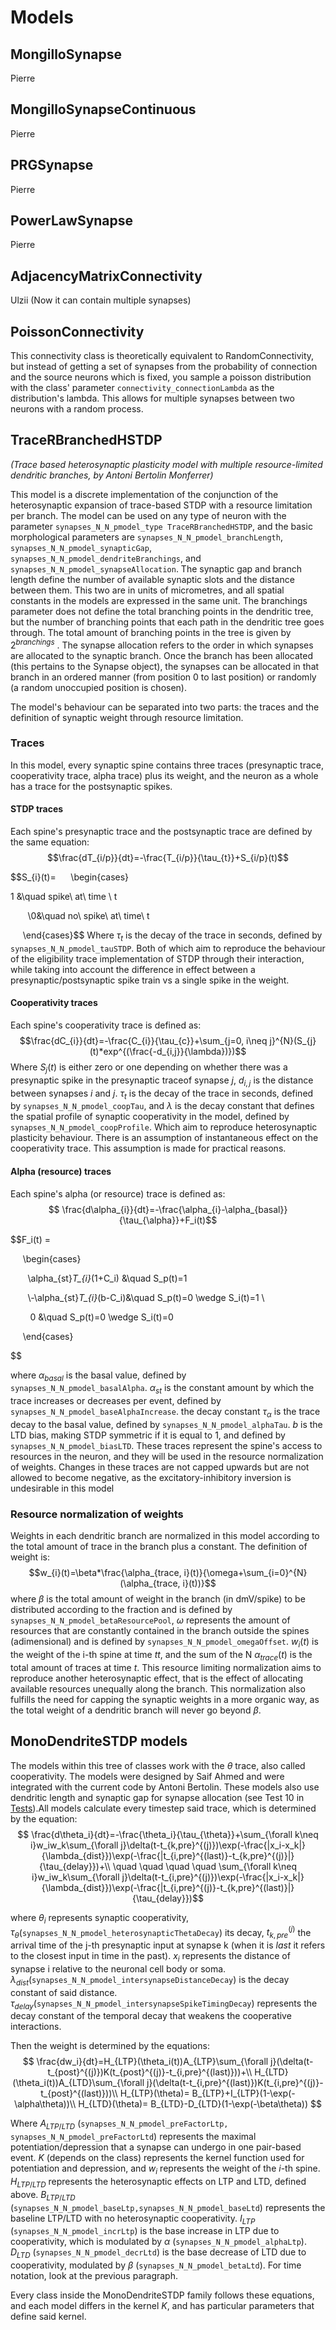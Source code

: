 # Models
## MongilloSynapse
Pierre
## MongilloSynapseContinuous
Pierre
## PRGSynapse
Pierre
## PowerLawSynapse
Pierre
## AdjacencyMatrixConnectivity
Ulzii
(Now it can contain multiple synapses)
## PoissonConnectivity
This connectivity class is theoretically equivalent to RandomConnectivity, but instead of getting a set of synapses from the probability of connection and the source neurons which is fixed, you sample a poisson distribution with the class' parameter `connectivity_connectionLambda` as the distribution's lambda. This allows for multiple synapses between two neurons with a random process.
## TraceRBranchedHSTDP
*(Trace based heterosynaptic plasticity model with multiple resource-limited dendritic branches, by Antoni Bertolin Monferrer)*

This model is a discrete implementation of the conjunction of the heterosynaptic expansion of trace-based STDP with a resource limitation per branch. The model can be used on any type of neuron with the parameter `synapses_N_N_pmodel_type TraceRBranchedHSTDP`, and the basic morphological parameters are `synapses_N_N_pmodel_branchLength`, `synapses_N_N_pmodel_synapticGap`, `synapses_N_N_pmodel_dendriteBranchings`, and `synapses_N_N_pmodel_synapseAllocation`. The synaptic gap and branch length define the number of available synaptic slots and the distance between them. This two are in units of micrometres, and all spatial constants in the models are expressed in the same unit. The branchings parameter does not define the total branching points in the dendritic tree, but the number of branching points that each path in the dendritic tree goes through. The total amount of branching points in the tree is given by $2^{branchings}$ . The synapse allocation refers to the order in which synapses are allocated to the synaptic branch. Once the branch has been allocated (this pertains to the Synapse object), the synapses can be allocated in that branch in an ordered manner (from position 0 to last position) or randomly (a random unoccupied position is chosen).

The model's behaviour can be separated into two parts: the traces and the definition of synaptic weight through resource limitation.

### Traces

In this model, every synaptic spine contains three traces (presynaptic trace, cooperativity trace, alpha trace) plus its weight, and the neuron as a whole has a trace for the postsynaptic spikes. 
#### STDP traces
Each spine's presynaptic trace and the postsynaptic trace are defined by the same equation:
$$\frac{dT_{i/p}}{dt}=-\frac{T_{i/p}}{\tau_{t}}+S_{i/p}(t)$$

$$S_{i}(t)=
     \begin{cases}

1 &\quad spike\ at\ time \ t

       \\0&\quad no\ spike\ at\ time\ t

     \end{cases}$$
Where $\tau_{t}$ is the decay of the trace in seconds, defined by `synapses_N_N_pmodel_tauSTDP`.
Both of which aim to reproduce the behaviour of the eligibility trace implementation of STDP through their interaction, while taking into account the difference in effect between a presynaptic/postsynaptic spike train vs a single spike in the weight. 
#### Cooperativity traces
Each spine's cooperativity trace is defined as:
$$\frac{dC_{i}}{dt}=-\frac{C_{i}}{\tau_{c}}+\sum_{j=0, i\neq j}^{N}(S_{j}(t)*exp^{(\frac{-d_{i,j}}{\lambda})})$$
Where $S_{j}(t)$ is either zero or one depending on whether there was a presynaptic spike in the presynaptic traceof synapse $j$, $d_{i,j}$ is the distance between synapses $i$ and $j$. $\tau_{t}$ is the decay of the trace in seconds, defined by `synapses_N_N_pmodel_coopTau`, and $\lambda$ is the decay constant that defines the spatial profile of synaptic cooperativity in the model, defined by `synapses_N_N_pmodel_coopProfile`.
Which aim to reproduce heterosynaptic plasticity behaviour. There is an assumption of instantaneous effect on the cooperativity trace. This assumption is made for practical reasons.
#### Alpha (resource) traces
Each spine's alpha (or resource) trace is defined as:
$$ \frac{d\alpha_{i}}{dt}=-\frac{\alpha_{i}-\alpha_{basal}}{\tau_{\alpha}}+F_i(t)$$

$$F_i(t) =

     \begin{cases}

       \alpha_{st}*T_{i}*(1+C_i) &\quad S_p(t)=1

       \\-\alpha_{st}*T_{i}*(b-C_i)&\quad S_p(t)=0 \wedge S_i(t)=1 \\

        0 &\quad S_p(t)=0 \wedge S_i(t)=0

     \end{cases}

$$

where $\alpha_{basal}$ is the basal value, defined by `synapses_N_N_pmodel_basalAlpha`. $\alpha_{st}$ is the constant amount by which the trace increases or decreases per event, defined by `synapses_N_N_pmodel_baseAlphaIncrease`. the decay constant $\tau_{\alpha}$ is the trace decay to the basal value, defined by `synapses_N_N_pmodel_alphaTau`. $b$ is the LTD bias, making STDP symmetric if it is equal to 1, and defined by `synapses_N_N_pmodel_biasLTD`.
These traces represent the spine's access to resources in the neuron, and they will be used in the resource normalization of weights. Changes in these traces are not capped upwards but are not allowed to become negative, as the excitatory-inhibitory inversion is undesirable in this model

### Resource normalization of weights
Weights in each dendritic branch are normalized in this model according to the total amount of trace in the branch plus a constant. The definition of weight is:
$$w_{i}(t)=\beta*\frac{\alpha_{trace, i}(t)}{\omega+\sum_{i=0}^{N}(\alpha_{trace, i}(t))}$$
where $\beta$ is the total amount of weight in the branch (in dmV/spike) to be distributed according to the fraction and is defined by `synapses_N_N_pmodel_betaResourcePool`, $\omega$ represents the amount of resources that are constantly contained in the branch outside the spines (adimensional) and is defined by `synapses_N_N_pmodel_omegaOffset`. $w_{i}(t)$ is the weight of the i-th spine at time $t$$t$, and the sum of the N $\alpha_{trace}(t)$ is the total amount of traces at time $t$. 
This resource limiting normalization aims to reproduce another heterosynaptic effect, that is the effect of allocating available resources unequally along the branch. This normalization also fulfills the need for capping the synaptic weights in a more organic way, as the total weight of a dendritic branch will never go beyond $\beta$.

## MonoDendriteSTDP models
The models within this tree of classes work with the $\theta$ trace, also called cooperativity. The models were designed by Saif Ahmed and were integrated with the current code by Antoni Bertolin. These models also use dendritic length and synaptic gap for synapse allocation (see Test 10 in [Tests](README_Tests.md)).All models calculate every timestep said trace, which is determined by the equation:
$$ \frac{d\theta_i}{dt}=-\frac{\theta_i}{\tau_{\theta}}+\sum_{\forall k\neq i}w_iw_k\sum_{\forall j}\delta(t-t_{k,pre}^{(j)})\exp(-\frac{|x_i-x_k|}{\lambda_{dist}})\exp(-\frac{|t_{i,pre}^{(last)}-t_{k,pre}^{(j)}|}{\tau_{delay}})+\\ \quad \quad \quad \quad 
\sum_{\forall k\neq i}w_iw_k\sum_{\forall j}\delta(t-t_{i,pre}^{(j)})\exp(-\frac{|x_i-x_k|}{\lambda_{dist}})\exp(-\frac{|t_{i,pre}^{(j)}-t_{k,pre}^{(last)}|}{\tau_{delay}})$$

where $\theta_i$ represents synaptic cooperativity, $\tau_{\theta}$(`synapses_N_N_pmodel_heterosynapticThetaDecay`) its decay, $t_{k,pre}^{(j)}$ the arrival time of the j-th presynaptic input at synapse k (when it is $last$ it refers to the closest input in time in the past). $x_i$ represents the distance of synapse i relative to the neuronal cell body or soma. $\lambda_{dist}$(`synapses_N_N_pmodel_intersynapseDistanceDecay`) is the decay constant of said distance. $\tau_{delay}$(`synapses_N_N_pmodel_intersynapseSpikeTimingDecay`) represents the decay constant of the temporal decay that weakens the cooperative interactions.

Then the weight is determined by the equations:
$$
\frac{dw_i}{dt}=H_{LTP}(\theta_i(t))A_{LTP}\sum_{\forall j}(\delta(t-t_{post}^{(j)})K(t_{post}^{(j)}-t_{i,pre}^{(last)}))+\\ H_{LTD}(\theta_i(t))A_{LTD}\sum_{\forall j}(\delta(t-t_{i,pre}^{(last)})K(t_{i,pre}^{(j)}-t_{post}^{(last)}))\\
H_{LTP}(\theta)= B_{LTP}+I_{LTP}(1-\exp(-\alpha\theta))\\
H_{LTD}(\theta)= B_{LTD}-D_{LTD}(1-\exp(-\beta\theta))
$$

Where $A_{LTP/LTD}$ (`synapses_N_N_pmodel_preFactorLtp, synapses_N_N_pmodel_preFactorLtd`) represents the maximal potentiation/depression that a synapse can undergo in one pair-based event. $K$ (depends on the class) represents the kernel function used for potentiation and depression, and $w_i$ represents the weight of the $i$-th spine. $H_{LTP/LTD}$ represents the heterosynaptic effects on LTP and LTD, defined above. $B_{LTP/LTD}$ (`synapses_N_N_pmodel_baseLtp,synapses_N_N_pmodel_baseLtd`) represents the baseline LTP/LTD with no heterosynaptic cooperativity. $I_{LTP}$ (`synapses_N_N_pmodel_incrLtp`) is the base increase in LTP due to cooperativity, which is modulated by $\alpha$ (`synapses_N_N_pmodel_alphaLtp`). $D_{LTD}$ (`synapses_N_N_pmodel_decrLtd`) is the base decrease of LTD due to cooperativity, modulated by $\beta$ (`synapses_N_N_pmodel_betaLtd`). For time notation, look at the previous paragraph.

Every class inside the MonoDendriteSTDP family follows these equations, and each model differs in the kernel $K$, and has particular parameters that define said kernel.

